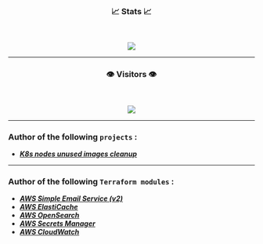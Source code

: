 <!DOCTYPE html>
<html>
<body>
<h3 align="center">📈 Stats 📈</h3> 
<br>

<p align="center">
<img src="https://github-readme-stats-git-masterrstaa-rickstaa.vercel.app/api?username=plain5&show_icons=true&theme=blue-green&custom_title=My+GitHub+Stats+:)">
</p>
<hr> 

<h3 align="center">👁️ Visitors 👁️</h3><br>

<p align="center">
<img style="max-width: 100%;" src="https://profile-counter.glitch.me/plain5/count.svg">
</p>

<hr> 
<h3 align="left">Author of the following <code class="inlinecode">projects</code> :</h3> 
<ul>
  <li><i><b><a target="_blank" href="https://github.com/itsyndicate/nodes-unused-images-cleanup">K8s nodes unused images cleanup</a></b></i></li>
</ul>

<hr> 
<h3 align="left">Author of the following <code class="inlinecode">Terraform modules</code> :</h3> 
<ul>
  <li><i><b><a target="_blank" href="https://github.com/itsyndicate/terraform-aws-ses">AWS Simple Email Service (v2)</a></b></i></li>
  <li><i><b><a target="_blank" href="https://github.com/itsyndicate/terraform-aws-elasticache">AWS ElastiCache</a></b></i></li>
  <li><i><b><a target="_blank" href="https://github.com/itsyndicate/terraform-aws-opensearch">AWS OpenSearch</a></b></i></li>
  <li><i><b><a target="_blank" href="https://github.com/itsyndicate/terraform-aws-secrets-manager">AWS Secrets Manager</a></b></i></li>
  <li><i><b><a target="_blank" href="https://github.com/itsyndicate/terraform-aws-cloudwatch">AWS CloudWatch</a></b></i></li>
</ul>
</body>
</html>
